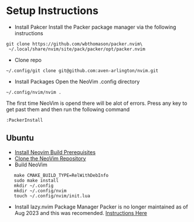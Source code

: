 # Setup Instructions

- Install Pakcer
Install the Packer package manager via the following instructions
```
git clone https://github.com/wbthomason/packer.nvim\
 ~/.local/share/nvim/site/pack/packer/opt/packer.nvim
```

- Clone repo
```
~/.config/git clone git@github.com:aven-arlington/nvim.git
```

- Install Packages
Open the NeoVim .config directory
```
~/.config/nvim/nvim .
```
The first time NeoVim is opend there will be alot of errors. Press any key to get past them and then run the following command
```
:PackerInstall
```

## Ubuntu
- [Install Neovim Build Prerequisites](https://github.com/neovim/neovim/wiki/Building-Neovim#build-prerequisites)
- [Clone the NeoVim Repository](https://github.com/neovim/neovim)
- Build NeoVim
```
   make CMAKE_BUILD_TYPE=RelWithDebInfo
   sudo make install
   mkdir ~/.config
   mkdir ~/.config/nvim
   touch ~/.config/nvim/init.lua
```
- Install lazy.nvim Package Manager
Packer is no longer maintained as of Aug 2023 and this was recomended.
[Instructions Here](https://github.com/folke/lazy.nvim)
